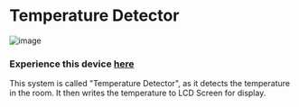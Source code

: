 # Temperature Detector

![image](https://github.com/user-attachments/assets/f79adf52-bd75-4308-bae0-b6418c572eb4)


### Experience this device [here](https://wokwi.com/projects/407318778894766081)

This system is called "Temperature Detector", as it detects the temperature in the room. It then writes the temperature to LCD Screen for display.
